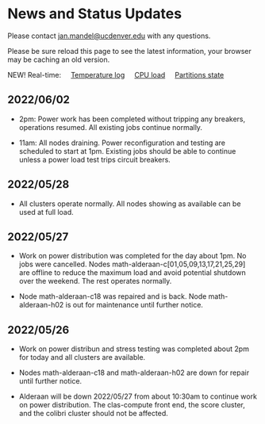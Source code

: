 # News and Status Updates

Please contact jan.mandel@ucdenver.edu with any questions.

Please be sure reload this page to see the latest information, your browser may be caching an old version.

NEW! Real-time:  &nbsp;  &nbsp; [Temperature log](https://demo.openwfm.org/web/alderaan/temp.txt) &nbsp; &nbsp; [CPU load](https://demo.openwfm.org/web/alderaan/load.txt) &nbsp; &nbsp; [Partitions state](https://demo.openwfm.org/web/alderaan/sinfo.txt)

## 2022/06/02

* 2pm: Power work has been completed without tripping any breakers, operations resumed. All existing jobs continue normally.

* 11am: All nodes draining. Power reconfiguration and testing are scheduled to start at 1pm. Existing jobs should be able to continue unless a power load test trips circuit breakers.

## 2022/05/28

* All clusters operate normally. All nodes showing as available can be used at full load. 

## 2022/05/27 

* Work on power distribution was completed for the day about 1pm. No jobs were cancelled. Nodes math-alderaan-c[01,05,09,13,17,21,25,29] are offline to reduce the maximum load and avoid potential shutdown over the weekend.  The rest operates normally.

* Node math-alderaan-c18 was repaired and is back. Node math-alderaan-h02 is out for maintenance until further notice. 

## 2022/05/26
* Work on power distribun and stress testing was completed about 2pm for today and all clusters are available.

* Nodes math-alderaan-c18 and math-alderaan-h02 are down for repair until further notice.

* Alderaan will be down 2022/05/27 from about 10:30am to continue work on power distribution. The clas-compute front end, the score cluster, and the colibri cluster should not be affected.
